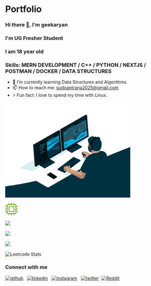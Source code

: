 # Portfolio
### Hi there 👋, I'm  geekaryan
### I'm UG Fresher Student
### I am 18 year old

### Skills: MERN DEVELOPMENT / C++ / PYTHON / NEXTJS / POSTMAN / DOCKER / DATA STRUCTURES

- 🔭 I’m currently learning Data Structures and Algorithms
- 📫 How to reach me: sudoaptrana2025@gmail.com
- ⚡ Fun fact: I love to spend my time with Linux .

<img alt="GIF" src="gifme.gif" width="400"/>


<a href='https://docs.github.com/en/developers'><img src='https://raw.githubusercontent.com/acervenky/animated-github-badges/master/assets/devbadge.gif' width='40' height='40'></a> 

<!-- [![trophy](https://github-profile-trophy.vercel.app/?username=geekaryan)](https://github.com/ryo-ma/github-profile-trophy)  hha

[![Top Langs](https://github-readme-stats.vercel.app/api/top-langs/?username=geekaryan)](https://github.com/anuraghazra/github-readme-stats) 

![GitHub stats](https://github-readme-stats.vercel.app/api?username=geekaryan&show_icons=true)  

![GitHub metrics](https://metrics.lecoq.io/geekaryan)   changes 

![GitHub streak stats](https://github-readme-streak-stats.herokuapp.com/?user=geekaryan) eafda   -->

![](https://github-readme-stats.vercel.app/api/top-langs/?username=geekaryan&theme=dark&hide_border=false&include_all_commits=true&count_private=false&layout=compact)
<!-- <picture>
<source
  srcset="https://github-readme-stats.vercel.app/api?username=geekaryan&show_icons=true&theme=dark"
  media="(prefers-color-scheme: dark)"
/>
<img src="https://github-readme-stats.vercel.app/api?username=geekaryan&show_icons=true" />
</picture> -->
![](https://github-readme-stats.vercel.app/api?username=geekaryan&theme=dark&hide_border=false&include_all_commits=true&count_private=false)<br/>

![](https://github-readme-streak-stats.herokuapp.com/?user=geekaryan&theme=dark&hide_border=false)<br/>

![Leetcode Stats](https://leetcode.card.workers.dev/?username=geekaryan&theme=dark&font=Georgia)


<h3>Connect with me</h3>
<p align="center">

[<img src='https://cdn.jsdelivr.net/npm/simple-icons@3.0.1/icons/github.svg' alt='github' height='40'>](https://github.com/geekaryan) &nbsp; [<img src='https://cdn.jsdelivr.net/npm/simple-icons@3.0.1/icons/linkedin.svg' alt='linkedin' height='40'>](https://www.linkedin.com/in/aryan-rana-5b65a821a/) &nbsp; [<img src='https://cdn.jsdelivr.net/npm/simple-icons@3.0.1/icons/instagram.svg' alt='instagram' height='40'>](https://www.instagram.com/sudoaptrana04/) &nbsp; [<img src='https://cdn.jsdelivr.net/npm/simple-icons@3.0.1/icons/twitter.svg' alt='twitter' height='40'>](https://twitter.com/iamaryanrana04)   &nbsp;[<img src='https://cdn.jsdelivr.net/npm/simple-icons@3.0.1/icons/reddit.svg' alt='Reddit' height='40'>](https://www.reddit.com/user/NerdAryan01)

